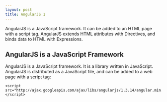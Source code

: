 ```yaml
---
layout: post
title: AngularJS 1
---
```


AngularJS is a JavaScript framework. 
It can be added to an HTML page with a script tag.
AngularJS extends HTML attributes with Directives, 
and binds data to HTML with Expressions.

## AngularJS is a JavaScript Framework
AngularJS is a JavaScript framework. 
It is a library written in JavaScript.
AngularJS is distributed as a JavaScript file, 
and can be added to a web page with a script tag:

```
<script src="http://ajax.googleapis.com/ajax/libs/angularjs/1.3.14/angular.min.js"></script>
```